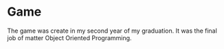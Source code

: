 # Game
The game was create in my second year of my graduation. It was the final job of matter Object Oriented Programming.
